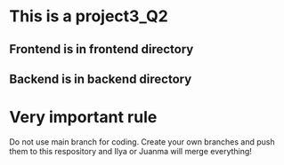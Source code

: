 # This is a project3_Q2 
## Frontend is in frontend directory
## Backend is in backend directory

# Very important rule
Do not use main branch for coding. Create your own branches and push them to this respository and Ilya or Juanma will merge everything!